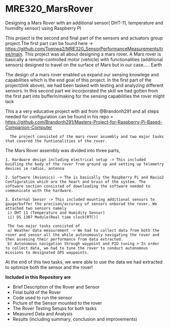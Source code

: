 # MRE320_MarsRover
Designing a Mars Rover with an additional sensor( DHT-11, temperature and humidity sensor) using Raspberry PI

 This project is the second and final part of the sensors and actuators group project.The first part can be found here -> https://github.com/Tomiwa2/MRE320_SensorPerformanceMeasurements/tree/main. This project was all about designing a mars rover.  A Mars rover is basically a remote-controlled motor (vehicle) with functionalities (additional sensors)  designed to travel on the surface of Mars but in our case….. Earth
   
The design of a mars rover enabled us expand our sensing knowlege and capabilities which is the end goal of this project. In the first part of the project(link above), we had been tasked with testing and analyzing different sensors. In this second part we incorporated the skill we had gotten from the first part into bufferin/making for the sensing capabilities the rover might lack

   This a a very educative project with aid from @Brandonh291 and all steps needed for configuration can be found in his repo > https://github.com/Brandonh291/Masters-Project-for-Raspberry-Pi-Based-Companion-Computer 

      The project consisted of the mars rover assembly and two major tasks that covered the funtionalities of the rover.
      
The  Mars Rover assembly was divided into three parts,

    1. Hardware design including electrical setup -> This included buidling the body of the rover from ground up and setting up telemetry devices ie radios, antenna
    
    2. Software (Avionics) -> The is basically the Raspberry Pi and Navio2 Configuration which are the heart and brain of the system. The software section consisted of downloading the software needed to communicate with the hardware.
    
    3. External Sensor -> This included mounting additional sensors to gauge/buffer the precison/accuracy of sensors onborad the rover. We attached two sensors namely
     i) DHT 11 (Temperature and Humidity Sensor)
     ii) DS 1307 Module(Real time clock(RTC))

     The two major tasks consisted of
     a) Weather data measurement -> We had to collect data from both the rover and sensor all the while autonomously navigating the rover and then assesing their performance from data extracted.
     b) Autonomous navigation through waypoint and PID tuning > In order to collect data, we had to tune the rover to conduct autonomous  missions to designated GPS waypoints.

At the end of this two tasks, we were able to use the data we had extracted to optimize both the sensor and the rover!

**Included in this Repository are**

-  Brief Description of the Rover and Sensor
-  Final build of the Rover
-  Code used to run the sensor
-  Picture of the Sensor mounted to the rover
-  The Rover Testing Setups for both tasks
-  Measured Data and Analysis
-  Results (including summary, conclusion and improvements)


